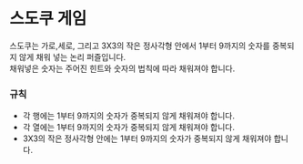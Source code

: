 # 스도쿠 게임
스도쿠는 가로,세로, 그리고 3X3의 작은 정사각형 안에서 1부터 9까지의 숫자를 중복되지 않게 채워 넣는 논리 퍼즐입니다.          
채워넣은 숫자는 주어진 힌트와 숫자의 법칙에 따라 채워져야 합니다.            

### 규칙 
- 각 행에는 1부터 9까지의 숫자가 중복되지 않게 채워져야 합니다.
- 각 열에는 1부터 9까지의 숫자가 중복되지 않게 채워져야 합니다.
- 3X3의 작은 정사각형 안에는 1부터 9까지의 숫자가 중복되지 않게 채워져야 합니다.
